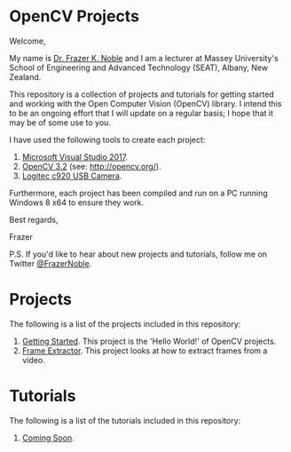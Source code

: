 # OpenCV Projects

Welcome, 

My name is [Dr. Frazer K. Noble](http://www.massey.ac.nz/massey/expertise/profile.cfm?stref=803250) and I am a lecturer at Massey University's School of Engineering and Advanced Technology (SEAT), Albany, New Zealand.

This repository is a collection of projects and tutorials for getting started and working with the Open Computer Vision (OpenCV) library. I intend this to be an ongoing effort that I will update on a regular basis; I hope that it may be of some use to you.

I have used the following tools to create each project:
 1. [Microsoft Visual Studio 2017](https://www.visualstudio.com/).
 1. [OpenCV 3.2](http://opencv.org/) (see: http://opencv.org/).
 1. [Logitec c920 USB Camera](https://www.logitech.com/en-nz/product/hd-pro-webcam-c920).
 
Furthermore, each project has been compiled and run on a PC running Windows 8 x64 to ensure they work.

Best regards,

Frazer

P.S. If you'd like to hear about new projects and tutorials, follow me on Twitter [@FrazerNoble](https://twitter.com/FrazerNoble).

# Projects

The following is a list of the projects included in this repository:
1. [Getting Started](https://github.com/FKNoble/opencv_projects/tree/master/getting_started). This project is the 'Hello World!' of OpenCV projects. 
2. [Frame Extractor](https://github.com/FKNoble/opencv_projects/tree/master/frame_extracter). This project looks at how to extract frames from a video.

# Tutorials

The following is a list of the tutorials included in this repository:

1. [Coming Soon]().
